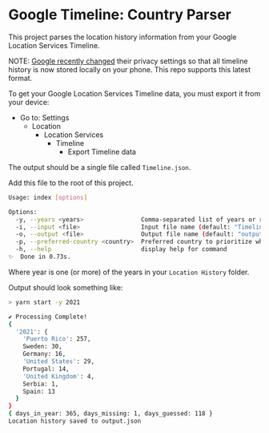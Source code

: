 # Google Timeline: Country Parser

This project parses the location history information from your Google Location Services Timeline.

NOTE: [Google recently changed](https://support.google.com/maps/answer/14169818) their privacy settings so that all timeline history is now stored locally on your phone. This repo supports this latest format.

To get your Google Location Services Timeline data, you must export it from your device:

- Go to: Settings
  - Location
    - Location Services
      - Timeline
        - Export Timeline data

The output should be a single file called `Timeline.json`.

Add this file to the root of this project.

```sh
Usage: index [options]

Options:
  -y, --years <years>                Comma-separated list of years or ranges (e.g., '2014,2016-2018')
  -i, --input <file>                 Input file name (default: "Timeline.json")
  -o, --output <file>                Output file name (default: "output.json")
  -p, --preferred-country <country>  Preferred country to prioritize when handling ambiguous locations
  -h, --help                         display help for command
✨  Done in 0.73s.
```

Where year is one (or more) of the years in your `Location History` folder.

Output should look something like:

```sh
> yarn start -y 2021

✔ Processing Complete!
{
  '2021': {
    'Puerto Rico': 257,
    Sweden: 30,
    Germany: 16,
    'United States': 29,
    Portugal: 14,
    'United Kingdom': 4,
    Serbia: 1,
    Spain: 13
  }
}
{ days_in_year: 365, days_missing: 1, days_guessed: 118 }
Location history saved to output.json
```

